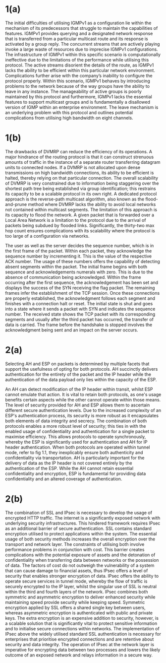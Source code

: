# 1(a)

The initial difficulties of utilising IGMPv1 as a configuration lie within the
mechanism of its predecessors that struggle to maintain the capabilities of
features. IGMPv1 provides querying and a designated network response that is
transferred from a particular multicast route and its response is activated by a
group reply. The concurrent streams that are actively playing invoke a large waste
of resources due to imprecise IGMPv1 configurations. The infrastructure of
IGMPv1 within this specific scenario is computationally ineffective due to the
limitations of the performance while utilising this protocol. The active streams
disorient the details of the route, as IGMPv1 lacks the ability to be efficient within
this particular network environment. Complications further arise with the
company’s inability to configure the protocol properly. Within this scenario,
IGMPv1 behaves by introducing problems to the network because of the way
groups have the ability to leave in any instance. The manageability of active
groups is poorly maintained by this protocol and furthermore, IGMPv1 lacks the
essential features to support multicast groups and is fundamentally a disallowed
version of IGMP within an enterprise environment. The leave mechanism is an
underlying problem with this protocol and outlines potential complications from
utilising high bandwidth on eight channels.

# 1(b)

The drawbacks of DVMRP can reduce the efficiency of its operations. A major
hindrance of the routing protocol is that it can construct strenuous amounts of
traffic in the instance of a separate router transferring datagram units to
connected nodes. If a DVMRP is not allocated upon dense transmissions on high
bandwidth connections, its ability to be efficient is halted, thereby relying on that
particular connection. The overall scalability of DVMRP is very constrained due to
information being staggering over the shortest path tree being established via
group identification; this restrains its capacity to be a scalable protocol in its own
right. A dedicated protocol approach is the reverse-path multicast algorithm, also
known as the flood-and-prune method where DVMRP lacks the ability to avoid
local networks not contained within multicast segments. The limitation of this
approach is its capacity to flood the network. A given packet that is forwarded
over a Local Area Network is a limitation to the protocol due to the arrival of
packets being subdued by flooded links. Significantly, the thirty-two max hop
count ensures complications with its scalability where the protocol is too large of a
configuration via networks.

The user as well as the server decides the sequence number, which is in the first
frame of the packet. Within each packet, they acknowledge the sequence number
by incrementing it. This is the value of the respective ACK number. The usage of
these numbers offers the capability of detecting absent segments within the
packet. The initial frame begins with both sequence and acknowledgements
numerals with zero. This is due to the absence of communication being
acknowledged. Within the frame occurring after the first sequence, the
acknowledgement has been set and displays the success of the SYN receiving
the flag packet. The remaining frames infer the establishment of the TCP session.
Once these connections are properly established, the acknowledgment follows
each segment and finishes with a connection halt or reset. The initial state is shut
and goes into a state where it sends a packet with SYN and indicates the
sequence number. The received state shows the TCP packet with its
corresponding segments and usually after the third packet has occurred, the
transfer of data is carried. The frame before the handshake is stopped involves
the acknowledgment being sent and an impact on the server occurs.

# 2(a)

Selecting AH and ESP on packets is determined by multiple facets that support
the usefulness of opting for both protocols. AH succinctly delivers authentication
for the entirety of the packet and the IP header while the authentication of the
data payload only lies within the capacity of the ESP.

An AH can detect modification of the IP header within transit, whilst ESP cannot emulate that action. It is vital to retain both protocols, as one's usage benefits certain aspects while
the other cannot operate within those means. The level of security provided for
AH and ESP allows them to ascertain different secure authentication levels. Due
to the increased complexity of an ESP's authentication process, its security is
more robust as it encapsulates both elements of data integrity and secrecy. The
combination of both protocols enables a more robust level of security; this ties in
with the enabled usage of confidentiality and authentication for a single packet to
maximise efficiency. This allows protocols to operate synchronously, whereby the
ESP is significantly used for authentication and AH for IP header authentication.
When both protocols are operated within tunnel mode, refer to fig 1.1, they
inexplicably ensure both authenticity and confidentiality via transportation. AH is
particularly important for the delivery of data as the IP header is not covered
entirely by the authentication of the ESP. While the AH cannot retain essential
confidentiality and encryption, ESP is fundamental for providing data
confidentiality and an altered coverage of authentication.

# 2(b)

The combination of SSL and IPsec is necessary to develop the usage of
encrypted HTTP traffic. The internet is a significantly exposed network with
underlying security infrastructures. This hindered framework requires IPsec as an
additional barrier of secure authentication. SSL contains standard encryption
utilised to protect applications within the system. The essential usage of both
security methods increases the overall encryption over the transport and network
layer. The constraints of utilising both involve performance problems in
conjunction with cost. This barrier creates complications with the potential
exposure of assets and the detonation of confidentiality when transferring data
between networks or the possession of data. The factors of cost do not outweigh
the vulnerability of a system that can cause damage to financial assets, thus
IPsec offers a level of security that enables stronger encryption of data. IPsec
offers the ability to operate secure services in tunnel mode, whereby the flow of
traffic is securely encrypted to the IP layer, whilst the singular use of SSL is
neutral within the third and fourth layers of the network. IPsec combines both
symmetric and asymmetric encryption to deliver enhanced security while
maintaining speed provide security while keeping speed. Symmetric encryption
applied by SSL offers a shared single key between users, whereas asymmetric
encryption is authenticated with public and private keys. The extra encryption is
an expensive addition to security, however, is a scalable solution that is
significantly vital to protect sensitive information and to initialise secure
connections within networks. The implementation of IPsec above the widely
utilised standard SSL authentication is necessary for enterprises that prioritise
encrypted connections and are retentive about security and data integrity. The
operation of IPsec at the network layer is imperative for encrypting data between
two processes and lowers the likely outcome of an exposed network and relays
information in a secure way.
